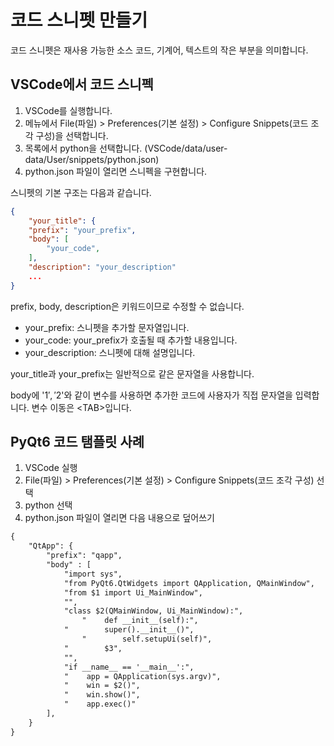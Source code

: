 # 코드 스니펫 만들기
코드 스니펫은 재사용 가능한 소스 코드, 기계어, 텍스트의 작은 부분을 의미합니다.

## VSCode에서 코드 스니펙
1. VSCode를 실행합니다.
2. 메뉴에서 File(파일) > Preferences(기본 설정) > Configure Snippets(코드 조각 구성)을 선택합니다.
3. 목록에서 python을 선택합니다. (VSCode/data/user-data/User/snippets/python.json)
4. python.json 파일이 열리면 스니펙을 구현합니다.

스니펫의 기본 구조는 다음과 같습니다.
```json
{
	"your_title": {
	"prefix": "your_prefix",
	"body": [
		"your_code",
	],
	"description": "your_description"
	...
}
```
prefix, body, description은 키워드이므로 수정할 수 없습니다. 
- your_prefix: 스니펫을 추가할 문자열입니다.
- your_code: your_prefix가 호출될 때 추가할 내용입니다.
- your_description: 스니펫에 대해 설명입니다. 

your_title과 your_prefix는 일반적으로 같은 문자열을 사용합니다.
  
body에 '$1', '$2'와 같이 변수를 사용하면 추가한 코드에 사용자가 직접 문자열을 입력합니다. 변수 이동은 \<TAB>입니다. 

## PyQt6 코드 탬플릿 사례
1. VSCode 실행
2. File(파일) > Preferences(기본 설정) > Configure Snippets(코드 조각 구성) 선택
3. python 선택
4. python.json 파일이 열리면 다음 내용으로 덮어쓰기
```xml
{
	"QtApp": {
		"prefix": "qapp",
		"body" : [
			"import sys",
			"from PyQt6.QtWidgets import QApplication, QMainWindow",
			"from $1 import Ui_MainWindow",
			"",
			"class $2(QMainWindow, Ui_MainWindow):",
    			"    def __init__(self):",
			"        super().__init__()",
        		"        self.setupUi(self)",
			"        $3",
			"",
			"if __name__ == '__main__':",
			"    app = QApplication(sys.argv)",
			"    win = $2()",
			"    win.show()",
			"    app.exec()" 
		],
	}
}
```
